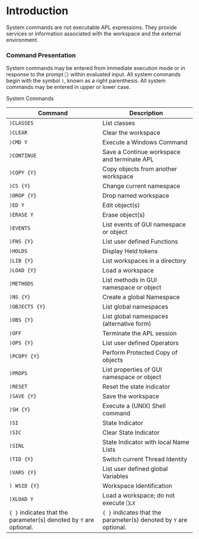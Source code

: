 # Introduction

System commands are not executable APL expressions.  They provide services or information associated with the workspace and the external environment.

### Command Presentation

System commands may be entered from immediate execution mode or in response to the prompt `⎕`: within evaluated input.  All system commands begin with the symbol `)`, known as a right parenthesis.  All system commands may be entered in upper or lower case.

System Commands

| Command | Description |
| --- | ---  |
| `)CLASSES` | List classes |
| `)CLEAR` | Clear the workspace |
| `)CMD Y` | Execute a Windows Command |
| `)CONTINUE` | Save a Continue workspace and terminate APL |
| `)COPY {Y}` | Copy objects from another workspace |
| `)CS {Y}` | Change current namespace |
| `)DROP {Y}` | Drop named workspace |
| `)ED Y` | Edit object(s) |
| `)ERASE Y` | Erase object(s) |
| `)EVENTS` | List events of GUI namespace or object |
| `)FNS {Y}` | List user defined Functions |
| `)HOLDS` | Display Held tokens |
| `)LIB {Y}` | List workspaces in a directory |
| `)LOAD {Y}` | Load a workspace |
| `)METHODS` | List methods in GUI namespace or object |
| `)NS {Y}` | Create a global Namespace |
| `)OBJECTS {Y}` | List global namespaces |
| `)OBS {Y}` | List global namespaces (alternative form) |
| `)OFF` | Terminate the APL session |
| `)OPS {Y}` | List user defined Operators |
| `)PCOPY {Y}` | Perform Protected Copy of objects |
| `)PROPS` | List properties of GUI namespace or object |
| `)RESET` | Reset the state indicator |
| `)SAVE {Y}` | Save the workspace |
| `)SH {Y}` | Execute a (UNIX) Shell command |
| `)SI` | State Indicator |
| `)SIC` | Clear State Indicator |
| `)SINL` | State Indicator with local Name Lists |
| `)TID {Y}` | Switch current Thread Identity |
| `)VARS {Y}` | List user defined global Variables |
| `) WSID {Y}` | Workspace Identification |
| `)XLOAD Y` | Load a workspace; do not execute `⎕LX` |
| `{ }` indicates that the parameter(s) denoted by `Y` are optional. | `{ }` indicates that the parameter(s) denoted by `Y` are optional. |
